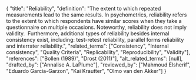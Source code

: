{
    "title": "Reliability",
    "definition": "The extent to which repeated measurements lead to the same results. In psychometrics, reliability refers to the extent to which respondents have similar scores when they take a questionnaire on multiple occasions. Noteworthy, reliability does not imply validity.  Furthermore, additional types of reliability besides internal consistency exist, including: test-retest reliability, parallel forms reliability and interrater reliability.",
    "related_terms": ["Consistency", "Internal consistency", "Quality Criteria", "Replicability", "Reproducibility", "Validity"],
    "references": ["Bollen (1989)", "Drost (2011)"],
    "alt_related_terms": [null],
    "drafted_by": ["Annalise A. LaPlume"],
    "reviewed_by": ["Mahmoud Elsherif", "Eduardo Garcia-Garzon", "Kai Krautter", "Olmo van den Akker"]
  }
